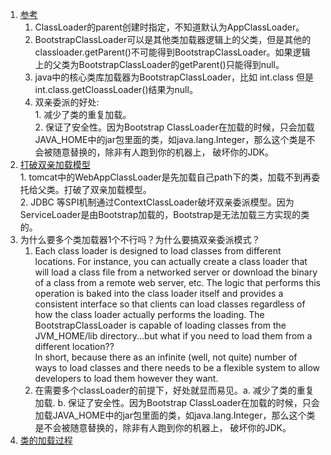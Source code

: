 1. [参考](https://blog.csdn.net/briblue/article/details/54973413)      
    1. ClassLoader的parent创建时指定，不知道默认为AppClassLoader。      
    1. BootstrapClassLoader可以是其他类加载器逻辑上的父类，但是其他的classloader.getParent()不可能得到BootstrapClassLoader。如果逻辑
    上的父类为BootstrapClassLoader的getParent()只能得到null。    
    1. java中的核心类库加载器为BootstrapClassLoader，比如 int.class 但是int.class.getCloassLoader()结果为null。     
    2. 双亲委派的好处:    
            1. 减少了类的重复加载。     
            2. 保证了安全性。因为Bootstrap ClassLoader在加载的时候，只会加载JAVA_HOME中的jar包里面的类，如java.lang.Integer，那么这个类是不会被随意替换的，除非有人跑到你的机器上， 破坏你的JDK。      
1. [打破双亲加载模型](https://www.cnblogs.com/hollischuang/p/14260801.html)     
        1. tomcat中的WebAppClassLoader是先加载自己path下的类，加载不到再委托给父类。打破了双亲加载模型。    
        2. JDBC 等SPI机制通过ContextClassLoader破坏双亲委派模型。因为ServiceLoader是由Bootstrap加载的，Bootstrap是无法加载三方实现的类的。    
1. 为什么要多个类加载器1个不行吗？为什么要搞双亲委派模式？     
    1. Each class loader is designed to load classes from different locations. For instance, you can actually create a class loader that will load a class file from a networked server or download the binary of a class from a remote web server, etc. The logic that performs this operation is baked into the class loader itself and provides a consistent interface so that clients can load classes regardless of how the class loader actually performs the loading. The BootstrapClassLoader is capable of loading classes from the JVM_HOME/lib directory...but what if you need to load them from a different location??     
In short, because there as an infinite (well, not quite) number of ways to load classes and there needs to be a flexible system to allow developers to load them however they want.
    2. 在需要多个classLoader的前提下，好处就显而易见。a. 减少了类的重复加载.  b. 保证了安全性。因为Bootstrap ClassLoader在加载的时候，只会加载JAVA_HOME中的jar包里面的类，如java.lang.Integer，那么这个类是不会被随意替换的，除非有人跑到你的机器上， 破坏你的JDK。    
1. [类的加载过程](https://blog.csdn.net/zhangliangzi/article/details/51319033)    
 
       
